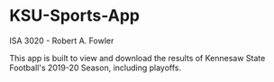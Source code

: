 # KSU-Sports-App
ISA 3020 - Robert A. Fowler

This app is built to view and download the results of Kennesaw State Football's 2019-20 Season, including playoffs.